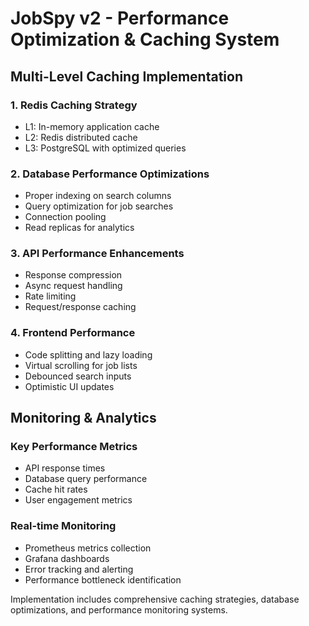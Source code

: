 # JobSpy v2 - Performance Optimization & Caching System

## Multi-Level Caching Implementation

### 1. Redis Caching Strategy
- L1: In-memory application cache
- L2: Redis distributed cache
- L3: PostgreSQL with optimized queries

### 2. Database Performance Optimizations
- Proper indexing on search columns
- Query optimization for job searches
- Connection pooling
- Read replicas for analytics

### 3. API Performance Enhancements
- Response compression
- Async request handling
- Rate limiting
- Request/response caching

### 4. Frontend Performance
- Code splitting and lazy loading
- Virtual scrolling for job lists
- Debounced search inputs
- Optimistic UI updates

## Monitoring & Analytics

### Key Performance Metrics
- API response times
- Database query performance
- Cache hit rates
- User engagement metrics

### Real-time Monitoring
- Prometheus metrics collection
- Grafana dashboards
- Error tracking and alerting
- Performance bottleneck identification

Implementation includes comprehensive caching strategies, database optimizations, and performance monitoring systems.